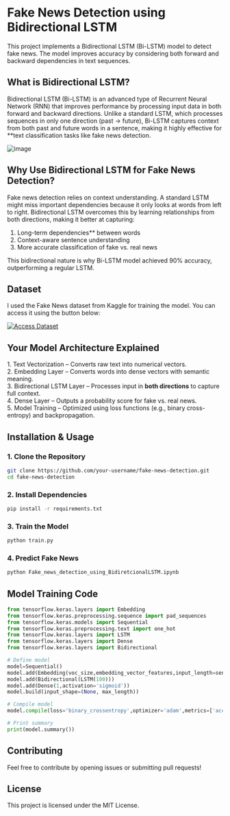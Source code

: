 # Fake News Detection using Bidirectional LSTM

This project implements a Bidirectional LSTM (Bi-LSTM) model to detect fake news. The model improves accuracy by considering both forward and backward dependencies in text sequences.

## What is Bidirectional LSTM?
Bidirectional LSTM (Bi-LSTM) is an advanced type of Recurrent Neural Network (RNN) that improves performance by processing input data in both forward and backward directions. Unlike a standard LSTM, which processes sequences in only one direction (past → future), Bi-LSTM captures context from both past and future words in a sentence, making it highly effective for **text classification tasks like fake news detection.

![image](https://github.com/user-attachments/assets/3d2eb118-553e-4858-88d3-1010abc57ecd)


## Why Use Bidirectional LSTM for Fake News Detection?
Fake news detection relies on context understanding. A standard LSTM might miss important dependencies because it only looks at words from left to right. Bidirectional LSTM overcomes this by learning relationships from both directions, making it better at capturing:
1. Long-term dependencies** between words
2. Context-aware sentence understanding
3. More accurate classification of fake vs. real news  

This bidirectional nature is why Bi-LSTM model achieved 90% accuracy, outperforming a regular LSTM.

## Dataset
I used the Fake News dataset from Kaggle for training the model. You can access it using the button below:

[![Access Dataset](https://img.shields.io/badge/Kaggle-Dataset-blue?style=for-the-badge&logo=kaggle)](https://www.kaggle.com/c/fake-news/data)

## Your Model Architecture Explained
1️. Text Vectorization – Converts raw text into numerical vectors.  
2️. Embedding Layer – Converts words into dense vectors with semantic meaning.  
3️. Bidirectional LSTM Layer – Processes input in **both directions** to capture full context.  
4️. Dense Layer – Outputs a probability score for fake vs. real news.  
5️. Model Training – Optimized using loss functions (e.g., binary cross-entropy) and backpropagation.

## Installation & Usage
### 1. Clone the Repository
```bash
git clone https://github.com/your-username/fake-news-detection.git
cd fake-news-detection
```

### 2. Install Dependencies
```bash
pip install -r requirements.txt
```

### 3. Train the Model
```python
python train.py
```

### 4. Predict Fake News
```python
python Fake_news_detection_using_BidiretcionalLSTM.ipynb
```

## Model Training Code
```python
from tensorflow.keras.layers import Embedding
from tensorflow.keras.preprocessing.sequence import pad_sequences
from tensorflow.keras.models import Sequential
from tensorflow.keras.preprocessing.text import one_hot
from tensorflow.keras.layers import LSTM
from tensorflow.keras.layers import Dense
from tensorflow.keras.layers import Bidirectional

# Define model
model=Sequential()
model.add(Embedding(voc_size,embedding_vector_features,input_length=sent_length ))
model.add(Bidirectional(LSTM(100)))
model.add(Dense(1,activation='sigmoid'))
model.build(input_shape=(None, max_length))

# Compile model
model.compile(loss='binary_crossentropy',optimizer='adam',metrics=['accuracy'])

# Print summary
print(model.summary())
```

## Contributing
Feel free to contribute by opening issues or submitting pull requests!

## License
This project is licensed under the MIT License.



